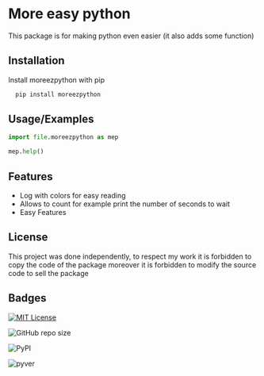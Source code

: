 
# More easy python

This package is for making python even easier (it also adds some function)


## Installation

Install moreezpython with pip

```bash
  pip install moreezpython
```
    
## Usage/Examples

```python
import file.moreezpython as mep

mep.help()
```


## Features

- Log with colors for easy reading
- Allows to count for example print the number of seconds to wait
- Easy Features



## License

This project was done independently, to respect my work it is forbidden to copy the code of the package moreover it is forbidden to modify the source code to sell the package



## Badges


[![MIT License](https://img.shields.io/badge/License-MIT-green.svg)](https://choosealicense.com/licenses/mit/)

![GitHub repo size](https://img.shields.io/github/repo-size/Maelus-999/ezpython)

![PyPI](https://img.shields.io/pypi/v/moreezpython)

![pyver](https://img.shields.io/badge/min%20python%20version-v2.7-green)

